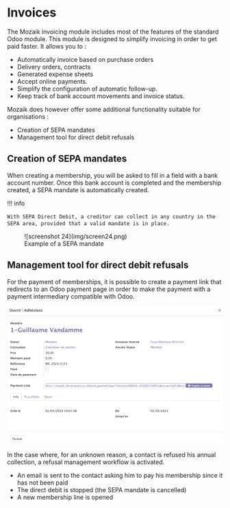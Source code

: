 # Invoices

The Mozaik invoicing module includes most of the features of the standard Odoo module. This module is designed to simplify invoicing in order to get paid faster. It allows you to :

- Automatically invoice based on purchase orders
- Delivery orders, contracts
- Generated expense sheets
- Accept online payments.
- Simplify the configuration of automatic follow-up.
- Keep track of bank account movements and invoice status.

Mozaik does however offer some additional functionality suitable for organisations :

- Creation of SEPA mandates
- Management tool for direct debit refusals

## Creation of SEPA mandates 

When creating a membership, you will be asked to fill in a field with a bank account number. Once this bank account is completed and the membership created, a SEPA mandate is automatically created.

!!! info 

    With SEPA Direct Debit, a creditor can collect in any country in the SEPA area, provided that a valid mandate is in place.

<figure markdown>
![screenshot 24](img/screen24.png)
<figcaption>Example of a SEPA mandate</figcaption>
</figure>

## Management tool for direct debit refusals

For the payment of memberships, it is possible to create a payment link that redirects to an Odoo payment page in order to make the payment with a payment intermediary compatible with Odoo.

![screenshot 25](img/screen25.png)

In the case where, for an unknown reason, a contact is refused his annual collection, a refusal management workflow is activated. 

- An email is sent to the contact asking him to pay his membership since it has not been paid
- The direct debit is stopped (the SEPA mandate is cancelled) 
- A new membership line is opened


